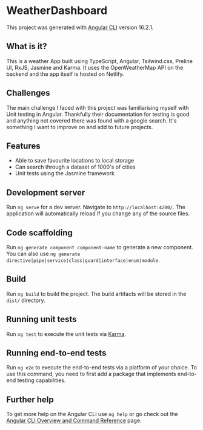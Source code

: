 # WeatherDashboard

This project was generated with [Angular CLI](https://github.com/angular/angular-cli) version 16.2.1.

## What is it?

This is a weather App built using TypeScript, Angular, Tailwind.css, Preline UI, RxJS, Jasmine and Karma. It uses the OpenWeatherMap API on the backend and the app itself is hosted on Netlify.

## Challenges

The main challenge I faced with this project was familiarising myself with Unit testing in Angular. Thankfully their documentation for testing is good and anything not covered there was found with a google search. It's something I want to improve on and add to future projects. 

## Features

- Able to save favourite locations to local storage
- Can search through a dataset of 1000's of cities
- Unit tests using the Jasmine framework

## Development server

Run `ng serve` for a dev server. Navigate to `http://localhost:4200/`. The application will automatically reload if you change any of the source files.

## Code scaffolding

Run `ng generate component component-name` to generate a new component. You can also use `ng generate directive|pipe|service|class|guard|interface|enum|module`.

## Build

Run `ng build` to build the project. The build artifacts will be stored in the `dist/` directory.

## Running unit tests

Run `ng test` to execute the unit tests via [Karma](https://karma-runner.github.io).

## Running end-to-end tests

Run `ng e2e` to execute the end-to-end tests via a platform of your choice. To use this command, you need to first add a package that implements end-to-end testing capabilities.

## Further help

To get more help on the Angular CLI use `ng help` or go check out the [Angular CLI Overview and Command Reference](https://angular.io/cli) page.
